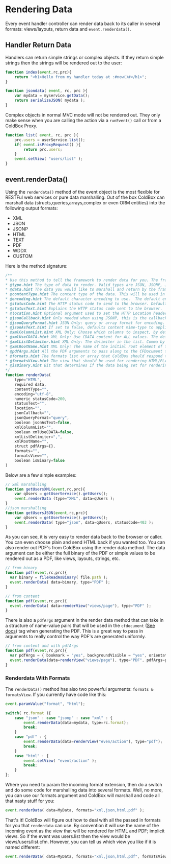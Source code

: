 # Rendering Data
Every event handler controller can render data back to its caller in several formats: views/layouts, return data and <code>event.renderdata()</code>. 

## Handler Return Data
Handlers can return simple strings or complex objects. If they return simple strings then the strings will be rendered out to the user:

```js
function index(event,rc,prc){
	return "<h1>Hello from my handler today at :#now()#</h1>";
}

function jsondata( event, rc, prc ){
    var mydata = myservice.getData();
    return serializeJSON( mydata );
}
```

Complex objects in normal MVC mode will not be rendered out.  They only make sense when you are calling the action via a <code>runEvent()</code> call or from a ColdBox Proxy.

```js
function list( event, rc, prc ){
	prc.users = userService.list();
	if( event.isProxyRequest() ){
		return prc.users;
	}
	event.setView( "users/list" );
}
```

## event.renderData()

Using the <code>renderdata()</code> method of the event object is the most flexible for RESTFul web services or pure data marshalling.  Out of the box ColdBox can marshall data (structs,queries,arrays,complex or even ORM entities) into the following output formats:

* XML
* JSON
* JSONP
* HTML
* TEXT
* PDF
* WDDX
* CUSTOM

Here is the method signature:

```js
/**
* Use this method to tell the framework to render data for you. The framework will take care of marshalling the data for you
* @type.hint The type of data to render. Valid types are JSON, JSONP, JSONT, XML, WDDX, PLAIN/HTML, TEXT, PDF. The deafult is HTML or PLAIN. If an invalid type is sent in, this method will throw an error
* @data.hint The data you would like to marshall and return by the framework
* @contentType.hint The content type of the data. This will be used in the cfcontent tag: text/html, text/plain, text/xml, text/json, etc. The default value is text/html. However, if you choose JSON this method will choose application/json, if you choose WDDX or XML this method will choose text/xml for you.
* @encoding.hint The default character encoding to use.  The default encoding is utf-8
* @statusCode.hint The HTTP status code to send to the browser. Defaults to 200
* @statusText.hint Explains the HTTP status code sent to the browser.
* @location.hint Optional argument used to set the HTTP Location header
* @jsonCallback.hint Only needed when using JSONP, this is the callback to add to the JSON packet
* @jsonQueryFormat.hint JSON Only: query or array format for encoding. The default is CF query standard
* @jsonAsText.hint If set to false, defaults content mime-type to application/json, else will change encoding to plain/text
* @xmlColumnList.hint XML Only: Choose which columns to inspect, by default it uses all the columns in the query, if using a query
* @xmlUseCDATA.hint XML Only: Use CDATA content for ALL values. The default is false
* @xmlListDelimiter.hint XML Only: The delimiter in the list. Comma by default
* @xmlRootName.hint XML Only: The name of the initial root element of the XML packet
* @pdfArgs.hint All the PDF arguments to pass along to the CFDocument tag.
* @formats.hint The formats list or array that ColdBox should respond to using the passed in data argument. You can pass any of the valid types (JSON,JSONP,JSONT,XML,WDDX,PLAIN,HTML,TEXT,PDF). For PDF and HTML we will try to render the view by convention based on the incoming event
* @formatsView.hint The view that should be used for rendering HTML/PLAIN/PDF. By default ColdBox uses the name of the event as an implicit view
* @isBinary.hint Bit that determines if the data being set for rendering is binary or not.
*/
function renderData(
	type="HTML",
	required data,
	contentType="",
	encoding="utf-8",
	numeric statusCode=200,
	statusText="",
	location="",
	jsonCallback="",
 	jsonQueryFormat="query",
	boolean jsonAsText=false,
	xmlColumnList="",
	boolean xmlUseCDATA=false,
	xmlListDelimiter=",",
	xmlRootName="",
	struct pdfArgs={},
	formats="",
	formatsView="",
	boolean isBinary=false
)
```
Below are a few simple examples:

```js
// xml marshalling
function getUsersXML(event,rc,prc){
	var qUsers = getUserService().getUsers();
	event.renderData (type="XML", data=qUsers );
}
//json marshalling
function getUsersJSON(event,rc,prc){
	var qUsers = getUserService().getUsers();
	event.renderData( type="json", data=qUsers, statusCode=403 );
}
```

As you can see, it is very easy to render data back to the browser or caller. You can even choose plain and send HTML back if you wanted too. You can also render out PDF's from ColdBox using the render data method. The data argument can be either the full binary of the PDF or simple values to be rendered out as a PDF, like views, layouts, strings, etc.

```js
// from binary
function pdf(event,rc,prc){
  var binary = fileReadAsBinary( file.path );
  event.renderData( data=binary, type="PDF" );
}

// from content
function pdf(event,rc,prc){
  event.renderData( data=renderView("views/page"), type="PDF" );
}
```

There is also a `pdfArgs` argument in the render data method that can take in a structure of name-value pairs that will be used in the <code>cfdocument</code> ([See docs](http://help.adobe.com/en_US/ColdFusion/9.0/CFMLRef/WSc3ff6d0ea77859461172e0811cbec22c24-7c21.html)) tag when generating the PDF. This is a great way to pass in arguments to really control the way PDF's are generated uniformly.


```js
// from content and with pdfArgs
function pdf(event,rc,prc){
  var pdfArgs = { bookmark = "yes", backgroundVisible = "yes", orientation="landscape" };
  event.renderData(data=renderView("views/page"), type="PDF", pdfArgs=pdfArgs);
}
```

### Renderdata With Formats

The `renderData()` method has also two powerful arguments: `formats & formatsView`. If you currently have code like this:

```js
event.paramValue("format", "html");

switch( rc.format ){
	case "json" : case "jsonp" : case "xml" : {
		event.renderData(data=mydata, type=rc.format);
		break;
	} 
	case "pdf" : {
		event.renderData(data=renderView("even/action"), type="pdf");
		break;
	}
	case "html" : {
		event.setView( "event/action" );
		break;
  	}
};
```

Where you need to param the incoming format extension, then do a switch and do some code for marshalling data into several formats. Well, no more, you can use our formats argument and ColdBox will marshall and code all that nasty stuff for you:

```js
event.renderData( data=MyData, formats="xml,json,html,pdf" );
```

That's it! ColdBox will figure out how to deal with all the passed in formats for you that `renderdata` can use. By convention it will use the name of the incoming event as the view that will be rendered for HTML and PDF; implicit views. So if the event was users.list then the view would be views/users/list.cfm. However, you can tell us which view you like if it is named different:

```js
event.renderData( data=MyData, formats="xml,json,html,pdf", formatsView="data/MyView" );
```











